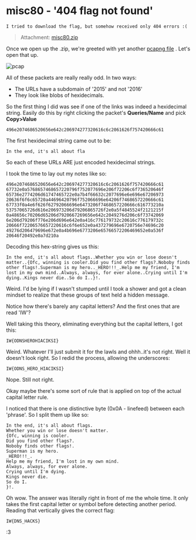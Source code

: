 # misc80 - '404 flag not found'
    I tried to download the flag, but somehow received only 404 errors :(

> Attachment: [misc80.zip](./misc80.zip)

Once we open up the .zip, we're greeted with yet another [pcapng file](./flag.pcapng) . Let's open that up.

![pcap](http://i.imgur.com/gbzY52b.png)

All of these packets are really really odd. In two ways:

* The URLs have a subdomain of '2015' and not '2016'
* They look like blobs of hexidecimals.

So the first thing I did was see if one of the links was indeed a hexidecimal string. Easily do this by right clicking the packet's **Queries/Name** and pick **Copy>Value**

```
496e2074686520656e642c206974277320616c6c2061626f757420666c61
```

The first hexidecimal string came out to be:

```
In the end, it's all about fla
```

So each of these URLs ARE just encoded hexidecimal strings.

I took the time to lay out my notes like so:

```
496e2074686520656e642c206974277320616c6c2061626f757420666c61
67732e0a5768657468657220796f752077696e206f72206c6f736520646f
65736e2774206d61747465722e0a7b4f66632c2077696e6e696e67206973
20636f6f6c65720a44696420796f752066696e64206f7468657220666c61
67733f0a4e6f626f62792066696e6473206f7468657220666c616773210a
53757065726d616e206973206d79206865726f2e0a5f4845524f2121215f
0a48656c70206d65206d7920667269656e642c2049276d206c6f73742069
6e206d79206f776e206d696e642e0a416c776179732c20616c776179732c
20666f72206576657220616c6f6e652e0a437279696e6720756e74696c20
49276d206479696e672e0a4b696e6773206e65766572206469652e0a536f
20646f20492e0a7d210a
```

Decoding this hex-string gives us this:

```
In the end, it's all about flags..Whether you win or lose doesn't matter..{Ofc, winning is cooler.Did you find other flags?.Noboby finds other flags!.Superman is my hero.._HERO!!!_.Help me my friend, I'm lost in my own mind..Always, always, for ever alone..Crying until I'm dying..Kings never die..So do I..}!.
```

Weird. I'd be lying if I wasn't stumped until I took a shower and got a clean mindset to realize that these groups of text held a hidden message.

Notice how there's barely any capital letters? And the first ones that are read 'IW'?

Well taking this theory, eliminating everything but the capital letters, I got this:

```
IW{ODNSHEROHIACIKSI}
```

Weird. Whatever I'll just submit it for the lawls and ohhh..it's not right. Well it doesn't look right. So I redid the process, allowing the underscores:

```
IW{ODNS_HERO_HIACIKSI}
```

Nope. Still not right.

Okay maybe there's some sort of rule that is applied on top of the actual capital letter rule.

I noticed that there is one distinctive byte (0x0A - linefeed) between each 'phrase'. So I split them up like so:

```
In the end, it's all about flags.
Whether you win or lose doesn't matter.
{Ofc, winning is cooler.
Did you find other flags?.
Noboby finds other flags!.
Superman is my hero.
_HERO!!!_.
Help me my friend, I'm lost in my own mind.
Always, always, for ever alone.
Crying until I'm dying.
Kings never die.
So do I.
}!.
```

Oh wow. The answer was literally right in front of me the whole time. It only takes the first capital letter or symbol before detecting another period. Reading that vertically gives the correct flag:

```
IW{DNS_HACKS}
```

:3